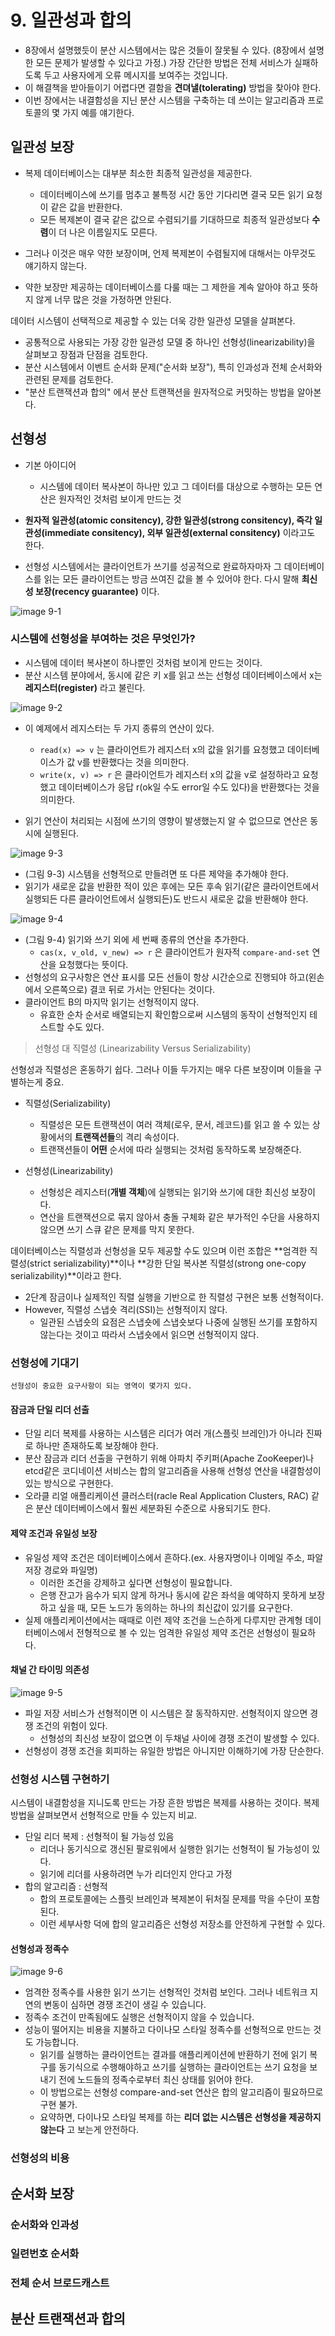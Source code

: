 # 9. 일관성과 합의

- 8장에서 설명했듯이 분산 시스템에서는 많은 것들이 잘못될 수 있다. (8장에서 설명한 모든 문제가 발생할 수 있다고 가정.) 가장 간단한 방법은 전체 서비스가 실패하도록 두고 사용자에게 오류 메시지를 보여주는 것입니다.
- 이 해결책을 받아들이기 어렵다면 결함을 **견뎌낼(tolerating)** 방법을 찾아야 한다.
- 이번 장에서는 내결함성을 지닌 분산 시스템을 구축하는 데 쓰이는 알고리즘과 프로토콜의 몇 가지 예를 얘기한다.


## 일관성 보장

- 복제 데이터베이스는 대부분 최소한 최종적 일관성을 제공한다.
  - 데이터베이스에 쓰기를 멈추고 불특정 시간 동안 기다리면 결국 모든 읽기 요청이 같은 값을 반환한다.
  - 모든 복제본이 결국 같은 값으로 수렴되기를 기대하므로 최종적 일관성보다 **수렴**이 더 나은 이름일지도 모른다.

- 그러나 이것은 매우 약한 보장이며, 언제 복제본이 수렴될지에 대해서는 아무것도 얘기하지 않는다.

- 약한 보장만 제공하는 데이터베이스를 다룰 때는 그 제한을 계속 알아야 하고 뜻하지 않게 너무 많은 것을 가정하면 안된다.

데이터 시스템이 선택적으로 제공할 수 있는 더욱 강한 일관성 모델을 살펴본다.

- 공통적으로 사용되는 가장 강한 일관성 모델 중 하나인 선형성(linearizability)을 살펴보고 장점과 단점을 검토한다.
- 분산 시스템에서 이벤트 순서화 문제("순서화 보장"), 특히 인과성과 전체 순서화와 관련된 문제를 검토한다.
- "분산 트랜잭션과 합의" 에서 분산 트랜잭션을 원자적으로 커밋하는 방법을 알아본다.

## 선형성

- 기본 아이디어
  - 시스템에 데이터 복사본이 하나만 있고 그 데이터를 대상으로 수행하는 모든 연산은 원자적인 것처럼 보이게 만드는 것

- **원자적 일관성(atomic consitency), 강한 일관성(strong consitency), 즉각 일관성(immediate consitency), 외부 일관성(external consitency)** 이라고도 한다.
- 선형성 시스템에서는 클라이언트가 쓰기를 성공적으로 완료하자마자 그 데이터베이스를 읽는 모든 클라이언트는 방금 쓰여진 값을 볼 수 있어야 한다. 다시 말해 **최신성 보장(recency guarantee)** 이다.

![image 9-1](./image/ch9-1.png)

### 시스템에 선형성을 부여하는 것은 무엇인가?

- 시스템에 데이터 복사본이 하나뿐인 것처럼 보이게 만드는 것이다.
- 분산 시스템 분야에서, 동시에 같은 키 x를 읽고 쓰는 선형성 데이터베이스에서 x는 **레지스터(register)** 라고 불린다.

![image 9-2](./image/ch9-2.png)

- 이 예제에서 레지스터는 두 가지 종류의 연산이 있다.
  - `read(x) => v` 는 클라이언트가 레지스터 x의 값을 읽기를 요청했고 데이터베이스가 값 v를 반환했다는 것을 의미한다.
  - `write(x, v) => r` 은 클라이언트가 레지스터 x의 값을 v로 설정하라고 요청했고 데이터베이스가 응답 r(ok일 수도 error일 수도 있다)을 반환했다는 것을 의미한다.

- 읽기 연산이 처리되는 시점에 쓰기의 영향이 발생했는지 알 수 없으므로 연산은 동시에 실행된다.


![image 9-3](./image/ch9-3.png)
- (그림 9-3) 시스템을 선형적으로 만들려면 또 다른 제약을 추가해야 한다.
- 읽기가 새로운 값을 반환한 적이 있은 후에는 모든 후속 읽기(같은 클라이언트에서 실행되든 다른 클라이언트에서 실행되든)도 반드시 새로운 값을 반환해야 한다.

![image 9-4](./image/ch9-4.png)

- (그림 9-4) 읽기와 쓰기 외에 세 번째 종류의 연산을 추가한다.
  - `cas(x, v_old, v_new) => r` 은 클라이언트가 원자적 `compare-and-set` 연산을 요청했다는 뜻이다.
- 선형성의 요구사항은 연산 표시를 모든 선들이 항상 시간순으로 진행되야 하고(왼손에서 오른쪽으로) 결코 뒤로 가서는 안된다는 것이다.
- 클라이언트 B의 마지막 읽기는 선형적이지 않다.
  - 유효한 순차 순서로 배열되는지 확인함으로써 시스템의 동작이 선형적인지 테스트할 수도 있다.

> 선형성 대 직렬성
> (Linearizability Versus Serializability)

선형성과 직렬성은 혼동하기 쉽다. 그러나 이들 두가지는 매우 다른 보장이며 이들을 구별하는게 중요.

- 직렬성(Serializability)
  - 직렬성은 모든 트랜잭션이 여러 객체(로우, 문서, 레코드)를 읽고 쓸 수 있는 상황에서의 **트랜잭션들**의 격리 속성이다.
  - 트랜잭션들이 **어떤** 순서에 따라 실행되는 것처럼 동작하도록 보장해준다.

- 선형성(Linearizability)
  - 선형성은 레지스터(**개별 객체**)에 실행되는 읽기와 쓰기에 대한 최신성 보장이다.
  - 연산을 트랜잭션으로 묶지 않아서 충돌 구체화 같은 부가적인 수단을 사용하지 않으면 쓰기 스큐 같은 문제를 막지 못한다.

데이터베이스는 직렬성과 선형성을 모두 제공할 수도 있으며 이런 조합은 **엄격한 직렬성(strict serializability)**이나 **강한 단일 복사본 직렬성(strong one-copy serializability)**이라고 한다.
- 2단계 잠금이나 실제적인 직렬 실행을 기반으로 한 직렬성 구현은 보통 선형적이다.
- However, 직렬성 스냅숏 격리(SSI)는 선형적이지 않다.
  - 일관된 스냅숏의 요점은 스냅숏에 스냅숏보다 나중에 실행된 쓰기를 포함하지 않는다는 것이고 따라서 스냅숏에서 읽으면 선형적이지 않다.

### 선형성에 기대기

```선형성이 중요한 요구사항이 되는 영역이 몇가지 있다.```

#### 잠금과 단일 리더 선출
- 단일 리더 복제를 사용하는 시스템은 리더가 여러 개(스플릿 브레인)가 아니라 진짜로 하나만 존재하도록 보장해야 한다.
- 분산 잠금과 리더 선출을 구현하기 위해 아파치 주키퍼(Apache ZooKeeper)나 etcd같은 코디네이션 서비스는 합의 알고리즘을 사용해 선형성 연산을 내결함성이 있는 방식으로 구현한다.
- 오라클 리얼 애플리케이션 클러스터(racle Real Application Clusters, RAC) 같은 분산 데이터베이스에서 훨씬 세분화된 수준으로 사용되기도 한다.
#### 제약 조건과 유일성 보장
- 유일성 제약 조건은 데이터베이스에서 흔하다.(ex. 사용자명이나 이메일 주소, 파알 저장 경로와 파일명)
  - 이러한 조건을 강제하고 싶다면 선형성이 필요합니다.
  - 은행 잔고가 음수가 되지 않게 하거나 동시에 같은 좌석을 예약하지 못하게 보장하고 싶을 때, 모든 노드가 동의하는 하나의 최신값이 있기를 요구한다.
- 실제 애플리케이션에서는 때때로 이런 제약 조건을 느슨하게 다루지만 관계형 데이터베이스에서 전형적으로 볼 수 있는 엄격한 유일성 제약 조건은 선형성이 필요하다.
#### 채널 간 타이밍 의존성
![image 9-5](./image/ch9-5.png)
- 파일 저장 서비스가 선형적이면 이 시스템은 잘 동작하지만. 선형적이지 않으면 경쟁 조건의 위험이 있다.
  - 선형성의 최신성 보장이 없으면 이 두채널 사이에 경쟁 조건이 발생할 수 있다.
- 선형성이 경쟁 조건을 회피하는 유일한 방법은 아니지만 이해하기에 가장 단순한다.

### 선형성 시스템 구현하기

시스템이 내결함성을 지니도록 만드는 가장 흔한 방법은 복제를 사용하는 것이다. 복제 방법을 살펴보면서 선형적으로 만들 수 있는지 비교.
- 단일 리더 복제 : 선형적이 될 가능성 있음
  - 리더나 동기식으로 갱신된 팔로워에서 실행한 읽기는 선형적이 될 가능성이 있다.
  - 읽기에 리더를 사용하려면 누가 리더인지 안다고 가정
- 합의 알고리즘 : 선형적
  - 합의 프로토콜에는 스플릿 브레인과 복제본이 뒤처질 문제를 막을 수단이 포함된다.
  - 이런 세부사항 덕에 합의 알고리즘은 선형성 저장소를 안전하게 구현할 수 있다.

#### 선형성과 정족수

![image 9-6](./image/ch9-6.png)

- 엄격한 정족수를 사용한 읽기 쓰기는 선형적인 것처럼 보인다. 그러나 네트워크 지연의 변동이 심하면 경쟁 조건이 생길 수 있습니다.
- 정족수 조건이 만족됨에도 실행은 선형적이지 않을 수 있습니다.
- 성능이 떨어지는 비용을 지불하고 다이나모 스타일 정족수를 선형적으로 만드는 것도 가능합니다.
  - 읽기를 실행하는 클라이언트는 결과를 애플리케이션에 반환하기 전에 읽기 복구를 동기식으로 수행해야하고 쓰기를 실행하는 클라이언트는 쓰기 요청을 보내기 전에 노드들의 정족수로부터 최신 상태를 읽어야 한다.
  - 이 방법으로는 선형성 compare-and-set 연산은 합의 알고리즘이 필요하므로 구현 불가.
  - 요약하면, 다이나모 스타일 복제를 하는 **리더 없는 시스템은 선형성을 제공하지 않는다** 고 보는게 안전하다.

### 선형성의 비용

## 순서화 보장

### 순서화와 인과성

### 일련번호 순서화

### 전체 순서 브로드캐스트

## 분산 트랜잭션과 합의